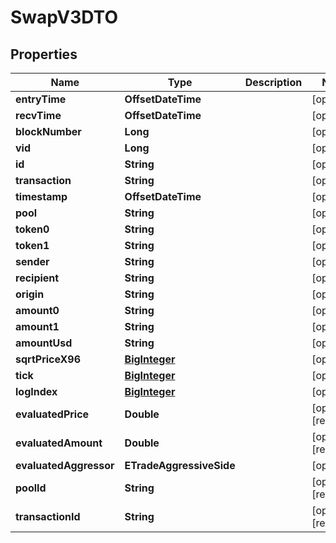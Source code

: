 

# SwapV3DTO


## Properties

| Name | Type | Description | Notes |
|------------ | ------------- | ------------- | -------------|
|**entryTime** | **OffsetDateTime** |  |  [optional] |
|**recvTime** | **OffsetDateTime** |  |  [optional] |
|**blockNumber** | **Long** |  |  [optional] |
|**vid** | **Long** |  |  [optional] |
|**id** | **String** |  |  [optional] |
|**transaction** | **String** |  |  [optional] |
|**timestamp** | **OffsetDateTime** |  |  [optional] |
|**pool** | **String** |  |  [optional] |
|**token0** | **String** |  |  [optional] |
|**token1** | **String** |  |  [optional] |
|**sender** | **String** |  |  [optional] |
|**recipient** | **String** |  |  [optional] |
|**origin** | **String** |  |  [optional] |
|**amount0** | **String** |  |  [optional] |
|**amount1** | **String** |  |  [optional] |
|**amountUsd** | **String** |  |  [optional] |
|**sqrtPriceX96** | [**BigInteger**](BigInteger.md) |  |  [optional] |
|**tick** | [**BigInteger**](BigInteger.md) |  |  [optional] |
|**logIndex** | [**BigInteger**](BigInteger.md) |  |  [optional] |
|**evaluatedPrice** | **Double** |  |  [optional] [readonly] |
|**evaluatedAmount** | **Double** |  |  [optional] [readonly] |
|**evaluatedAggressor** | **ETradeAggressiveSide** |  |  [optional] |
|**poolId** | **String** |  |  [optional] [readonly] |
|**transactionId** | **String** |  |  [optional] [readonly] |




